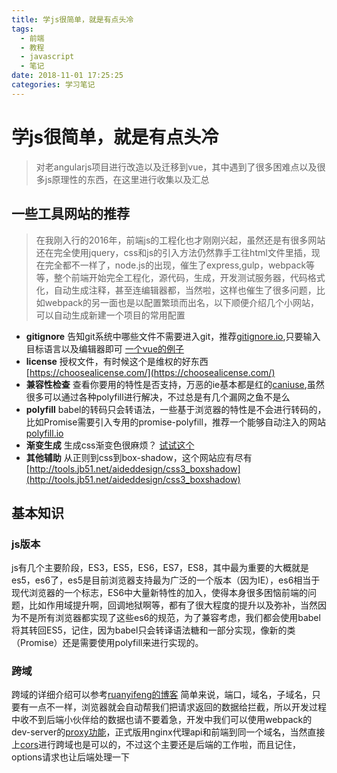 ```yaml
---
title: 学js很简单，就是有点头冷
tags:
  - 前端
  - 教程
  - javascript
  - 笔记
date: 2018-11-01 17:25:25
categories: 学习笔记
---
```

# 学js很简单，就是有点头冷
> 对老angularjs项目进行改造以及迁移到vue，其中遇到了很多困难点以及很多js原理性的东西，在这里进行收集以及汇总

## 一些工具网站的推荐
> 在我刚入行的2016年，前端js的工程化也才刚刚兴起，虽然还是有很多网站还在完全使用jquery，css和js的引入方法仍然靠手工往html文件里插，现在完全都不一样了，node.js的出现，催生了express,gulp，webpack等等，整个前端开始完全工程化，源代码，生成，开发测试服务器，代码格式化，自动生成注释，甚至连编辑器都，当然啦，这样也催生了很多问题，比如webpack的另一面也是以配置繁琐而出名，以下顺便介绍几个小网站，可以自动生成新建一个项目的常用配置

* **gitignore** 告知git系统中哪些文件不需要进入git，推荐[gitignore.io](https://www.gitignore.io/),只要输入目标语言以及编辑器即可 [一个vue的例子](https://www.gitignore.io/api/node,vuejs,webstorm,visualstudiocode)
* **license** 授权文件，有时候这个是维权的好东西[https://choosealicense.com/](https://choosealicense.com/)
* **兼容性检查** 查看你要用的特性是否支持，万恶的ie基本都是红的[caniuse](https://caniuse.com/#search=fetch),虽然很多可以通过各种polyfill进行解决，不过总是有几个漏网之鱼不是么
* **polyfill** babel的转码只会转语法，一些基于浏览器的特性是不会进行转码的，比如Promise需要引入专用的promise-polyfill，推荐一个能够自动注入的网站[polyfill.io](https://polyfill.io/v2/docs/)
* **渐变生成** 生成css渐变色很麻烦？ [试试这个](http://www.colorzilla.com/gradient-editor/)
* **其他辅助** 从正则到css到box-shadow，这个网站应有尽有[http://tools.jb51.net/aideddesign/css3_boxshadow](http://tools.jb51.net/aideddesign/css3_boxshadow)

## 基本知识
### js版本
js有几个主要阶段，ES3，ES5，ES6，ES7，ES8，其中最为重要的大概就是es5，es6了，es5是目前浏览器支持最为广泛的一个版本（因为IE），es6相当于现代浏览器的一个标志，ES6中大量新特性的加入，使得本身很多困恼前端的问题，比如作用域提升啊，回调地狱啊等，都有了很大程度的提升以及弥补，当然因为不是所有浏览器都实现了这些es6的规范，为了兼容考虑，我们都会使用babel将其转回ES5，记住，因为babel只会转译语法糖和一部分实现，像新的类（Promise）还是需要使用polyfill来进行实现的。

### 跨域
跨域的详细介绍可以参考[ruanyifeng的博客](http://www.ruanyifeng.com/blog/2016/04/cors.html)
简单来说，端口，域名，子域名，只要有一点不一样，浏览器就会自动帮我们把请求返回的数据给拦截，所以开发过程中收不到后端小伙伴给的数据也请不要着急，开发中我们可以使用webpack的dev-server的[proxy功能](https://blog.csdn.net/imkxrc/article/details/80648371)，正式版用nginx代理api和前端到同一个域名，当然直接上[cors](https://www.jianshu.com/p/f9c21da2c661)进行跨域也是可以的，不过这个主要还是后端的工作啦，而且记住，options请求也让后端处理一下

